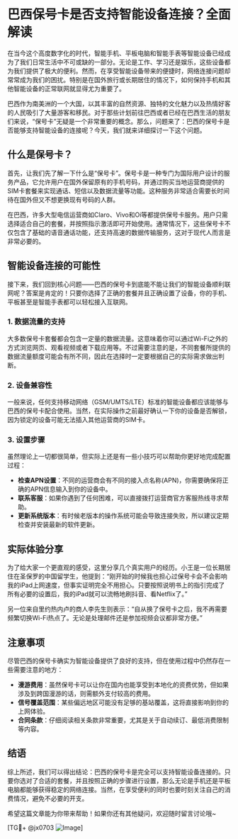 # 巴西保号卡是否支持智能设备连接？全面解读

在当今这个高度数字化的时代，智能手机、平板电脑和智能手表等智能设备已经成为了我们日常生活中不可或缺的一部分。无论是工作、学习还是娱乐，这些设备都为我们提供了极大的便利。然而，在享受智能设备带来的便捷时，网络连接问题却常常成为我们的困扰。特别是在国外旅行或长期居住的情况下，如何保持手机和其他智能设备的正常联网就显得尤为重要了。

巴西作为南美洲的一个大国，以其丰富的自然资源、独特的文化魅力以及热情好客的人民吸引了大量游客和移民。对于那些计划前往巴西或者已经在巴西生活的朋友们来说，“保号卡”无疑是一个非常重要的概念。那么，问题来了：巴西的保号卡是否能够支持智能设备的连接呢？今天，我们就来详细探讨一下这个问题。

## 什么是保号卡？

首先，让我们先了解一下什么是“保号卡”。保号卡是一种专门为国际用户设计的服务产品，它允许用户在国外保留原有的手机号码，并通过购买当地运营商提供的SIM卡套餐来实现通话、短信以及数据流量等功能。这种服务非常适合需要长时间待在国外但又不想更换现有号码的人群。

在巴西，许多大型电信运营商如Claro、Vivo和Oi等都提供保号卡服务。用户只需选择适合自己的套餐，并按照指示激活即可开始使用。通常情况下，这些保号卡不仅包含了基础的语音通话功能，还支持高速的数据传输服务，这对于现代人而言是非常必要的。

## 智能设备连接的可能性

接下来，我们回到核心问题——巴西的保号卡到底能不能让我们的智能设备顺利联网呢？答案是肯定的！只要你选择了正确的套餐并且正确设置了设备，你的手机、平板甚至是智能手表都可以轻松接入互联网。

### 1. 数据流量的支持

大多数保号卡套餐都会包含一定量的数据流量。这意味着你可以通过Wi-Fi之外的方式浏览网页、观看视频或者下载应用等。不过需要注意的是，不同套餐所提供的数据流量额度可能会有所不同，因此在选择时一定要根据自己的实际需求做出判断。

### 2. 设备兼容性

一般来说，任何支持移动网络（GSM/UMTS/LTE）标准的智能设备都应该能够与巴西的保号卡配合使用。当然，在实际操作之前最好确认一下你的设备是否解锁，因为锁定的设备可能无法插入其他运营商的SIM卡。

### 3. 设置步骤

虽然理论上一切都很简单，但实际上还是有一些小技巧可以帮助你更好地完成配置过程：

- **检查APN设置**：不同的运营商会有不同的接入点名称(APN)，你需要确保将正确的APN信息输入到你的设备中。
- **联系客服**：如果你遇到了任何困难，可以直接拨打运营商官方客服热线寻求帮助。
- **更新系统版本**：有时候老版本的操作系统可能会导致连接失败，所以建议定期检查并安装最新的软件更新。

## 实际体验分享

为了给大家一个更直观的感受，这里分享几个真实用户的经历。小王是一位长期居住在圣保罗的中国留学生，他提到：“刚开始的时候我也担心过保号卡会不会影响我的iPad上网速度，但事实证明完全不用担心。只要按照说明书上的指引完成了所有必要的设置后，我的iPad就可以流畅地刷抖音、看Netflix了。”

另一位来自里约热内卢的商人李先生则表示：“自从换了保号卡之后，我不再需要频繁切换Wi-Fi热点了。无论是处理邮件还是参加视频会议都非常方便。”

## 注意事项

尽管巴西的保号卡确实为智能设备提供了良好的支持，但在使用过程中仍然存在一些需要注意的地方：

- **漫游费用**：虽然保号卡可以让你在国内也能享受到本地化的资费优势，但如果涉及到跨国漫游的话，则需额外支付较高的费用。
- **信号覆盖范围**：某些偏远地区可能没有足够的基站覆盖，这将直接影响到你的上网体验。
- **合同条款**：仔细阅读相关条款非常重要，尤其是关于自动续订、最低消费限制等内容。

## 结语

综上所述，我们可以得出结论：巴西的保号卡是完全可以支持智能设备连接的。只要你选对了合适的套餐，并且按照正确的步骤进行设置，那么无论是手机还是平板电脑都能够获得稳定的网络连接。当然，在享受便利的同时也要时刻关注自己的消费情况，避免不必要的开支。

希望这篇文章能为你带来帮助！如果你还有其他疑问，欢迎随时留言讨论哦~

[TG💪+ @jx0703 ![Image](https://github.com/user-attachments/assets/dbca1d08-cadb-493c-b0ec-ad6f7a83f270)]